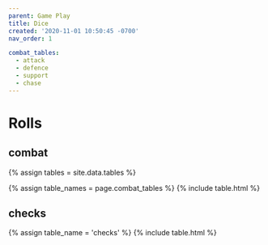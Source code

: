 ```yaml
---
parent: Game Play
title: Dice
created: '2020-11-01 10:50:45 -0700'
nav_order: 1

combat_tables:
  - attack
  - defence
  - support
  - chase
---
```



# Rolls

## combat

{% assign tables = site.data.tables %}

{% assign table_names = page.combat_tables %}
{% include table.html %}

## checks

{% assign table_name = 'checks' %}
{% include table.html %}

